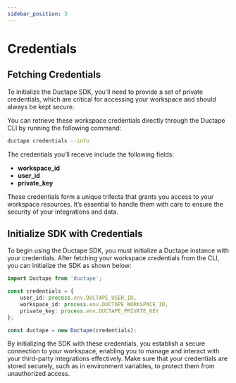 ```yaml
---
sidebar_position: 3
---
```


# Credentials

## Fetching Credentials

To initialize the Ductape SDK, you’ll need to provide a set of private credentials, which are critical for accessing your workspace and should always be kept secure.

You can retrieve these workspace credentials directly through the Ductape CLI by running the following command:

```bash
ductape credentials --info
```

The credentials you’ll receive include the following fields:

- **workspace_id**
- **user_id**
- **private_key**

These credentials form a unique trifecta that grants you access to your workspace resources. It’s essential to handle them with care to ensure the security of your integrations and data.

## Initialize SDK with Credentials

To begin using the Ductape SDK, you must initialize a Ductape instance with your credentials. After fetching your workspace credentials from the CLI, you can initialize the SDK as shown below:

```typescript
import Ductape from 'ductape';

const credentials = {
    user_id: process.env.DUCTAPE_USER_ID,
    workspace_id: process.env.DUCTAPE_WORKSPACE_ID,
    private_key: process.env.DUCTAPE_PRIVATE_KEY
};

const ductape = new Ductape(credentials);
```

By initializing the SDK with these credentials, you establish a secure connection to your workspace, enabling you to manage and interact with your third-party integrations effectively. Make sure that your credentials are stored securely, such as in environment variables, to protect them from unauthorized access.
